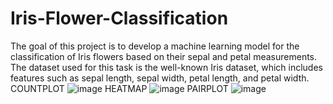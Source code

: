 # Iris-Flower-Classification
The goal of this project is to develop a machine learning model for the classification of Iris flowers based on their sepal and petal measurements. The dataset used for this task is the well-known Iris dataset, which includes features such as sepal length, sepal width, petal length, and petal width.
COUNTPLOT
![image](https://github.com/Yashmenaria1/Iris-Flower-Classification/assets/107399779/e1902015-5630-44eb-b360-1ded58670efa)
HEATMAP
![image](https://github.com/Yashmenaria1/Iris-Flower-Classification/assets/107399779/28c9a22d-ac7a-4ae9-8f78-270c8f85df81)
PAIRPLOT
![image](https://github.com/Yashmenaria1/Iris-Flower-Classification/assets/107399779/76390cf5-758d-49be-b5d2-c59ee36dcaf8)
